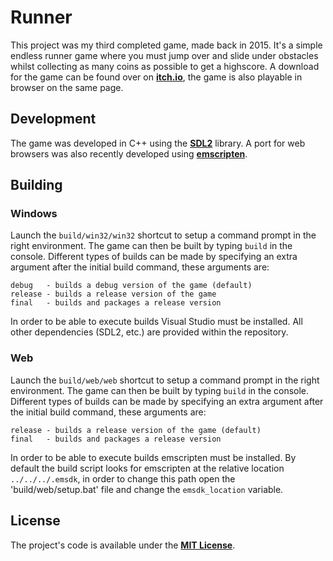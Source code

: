 # Runner

This project was my third completed game, made back in 2015. It's a simple
endless runner game where you must jump over and slide under obstacles whilst
collecting as many coins as possible to get a highscore. A download for the
game can be found over on  **[itch.io](https://jrob774.itch.io/runner)**, the
game is also playable in browser on the same page.

## Development

The game was developed in C++ using the **[SDL2](https://libsdl.org/)** library.
A port for web browsers was also recently developed using
**[emscripten](https://github.com/emscripten-core/emscripten)**.

## Building

### Windows

Launch the `build/win32/win32` shortcut to setup a command prompt in the right
environment. The game can then be built by typing `build` in the console.
Different types of builds can be made by specifying an extra argument after the
initial build command, these arguments are:

```
debug   - builds a debug version of the game (default)
release - builds a release version of the game
final   - builds and packages a release version
```

In order to be able to execute builds Visual Studio must be installed. All
other dependencies (SDL2, etc.) are provided within the repository.

### Web

Launch the `build/web/web` shortcut to setup a command prompt in the right
environment. The game can then be built by typing `build` in the console.
Different types of builds can be made by specifying an extra argument after
the initial build command, these arguments are:

```
release - builds a release version of the game (default)
final   - builds and packages a release version
```

In order to be able to execute builds emscripten must be installed. By default
the build script looks for emscripten at the relative location
`../../../.emsdk`, in order to change this path open the 'build/web/setup.bat'
file and change the `emsdk_location` variable.

## License

The project's code is available under the
**[MIT License](https://github.com/JROB774/runner/blob/master/LICENSE)**.
